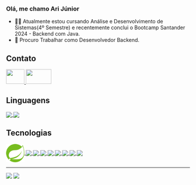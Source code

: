 ### Olá, me chamo Ari Júnior

* 👨‍🎓 Atualmente estou cursando Análise e Desenvolvimento de Sistemas(4º Semestre) e recentemente conclui o Bootcamp Santander 2024 - Backend com Java.
* 💼 Procuro Trabalhar como Desenvolvedor Backend. 

## Contato
<div>
<a href="https://www.linkedin.com/in/arijunior09/">
 <img src="https://cdn-icons-png.flaticon.com/256/174/174857.png" aling="center" height="40" width="50">
</a>
<a href="mailto: arioliveirajuniorjose@gmail.com">
 <img src="https://logosmarcas.net/wp-content/uploads/2020/11/Gmail-Logo-650x366.png" aling="center" height="40" width="70">
</a>

</div>

## Linguagens

<div>
<a href="https://www.java.com/pt-BR/">
 <img src="https://cdn.jsdelivr.net/gh/devicons/devicon/icons/java/java-original.svg" align="center" heigth="40" width="50">
 </a>

 <a href="https://www.python.org/">
 <img src="https://cdn.jsdelivr.net/gh/devicons/devicon/icons/python/python-original.svg" align="center" heigth="40" width="50">
 </a>
 </div>

 ## Tecnologias

<div>
  <a href="https://spring.io/">
 <img src="https://raw.githubusercontent.com/devicons/devicon/1119b9f84c0290e0f0b38982099a2bd027a48bf1/icons/spring/spring-original.svg" align="center" heigth="40" width="50">
 </a>

<a href="https://code.visualstudio.com/">
 <img src="https://encrypted-tbn0.gstatic.com/images?q=tbn:ANd9GcTi5uchR8ys7SD1OFfIPTGi6BKuzF8xFsPXRA&s" align="center" heigth="40" width="50">
 </a>

   <a href="https://www.jetbrains.com/pt-br/idea/">
 <img src="https://ih1.redbubble.net/image.3503307933.0955/st,small,507x507-pad,600x600,f8f8f8.jpg" align="center" heigth="40" width="50">
 </a>

 <a href="https://eclipseide.org/">
 <img src="https://c1.klipartz.com/pngpicture/432/970/sticker-png-google-logo-eclipse-integrated-development-environment-eclipse-foundation-plugin-myeclipse-apache-maven-eclipse-modeling-framework-thumbnail.png" align="center" heigth="40" width="50">
 </a>


   <a href="https://junit.org/junit5/">
 <img src="https://w7.pngwing.com/pngs/928/911/png-transparent-junit-software-testing-spring-framework-unit-testing-java-others-miscellaneous-text-trademark-thumbnail.png" align="center" heigth="40" width="50">
 </a>

   <a href="https://www.postman.com/">
 <img src="https://encrypted-tbn0.gstatic.com/images?q=tbn:ANd9GcQrQHVAKk9F6iM2_JNGAAPV1mSBQB1o525qiDzN7A9SYwA29DVy2WFmWakzvdOMcndalaA&usqp=CAU" align="center" heigth="40" width="50">
 </a>

   <a href="https://maven.apache.org/">
 <img src="https://cdn.icon-icons.com/icons2/2107/PNG/512/file_type_maven_icon_130397.png" align="center" heigth="40" width="50">
 </a>

 <a href="https://git-scm.com/">
 <img src="https://git-scm.com/images/logos/downloads/Git-Icon-1788C.png" align="center" heigth="40" width="50">
 </a>

<a href="https://www.postgresql.org/">
 <img src="https://upload.wikimedia.org/wikipedia/commons/thumb/2/29/Postgresql_elephant.svg/1200px-Postgresql_elephant.svg.png" align="center" heigth="40" width="50">
 </a>






 </div>

 ---

 <div>
<img height="150em" src="https://github-readme-stats.vercel.app/api?username=AriJunior09&theme=shadow_blue&show_icons=true)"/>


<img height="150em" src="https://github-readme-stats.vercel.app/api/top-langs/?username=AriJunior09&layout=compact&theme=shadow_blue">
</div>
          
